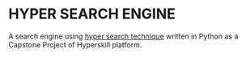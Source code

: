 # HYPER SEARCH ENGINE

A search engine using [hyper search technique](https://www.w3.org/People/Massimo/papers/WWW6/) written in Python as a Capstone Project of Hyperskill platform.


